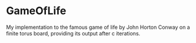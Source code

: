 # GameOfLife
My implementation to the famous game of life by John Horton Conway on a finite torus board,  providing its output after c iterations.
